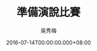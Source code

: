 ---
issue: 181
title: 準備演說比賽
author: 吳秀梅
language: 南四縣
date: 2016-07-14T00:00:00.000+08:00
topic: 抒懷
difficulty: 1
wikidata: Q98096031
wikidata_link: https://www.wikidata.org/wiki/Q98096031
author_wikidata_link: https://www.wikidata.org/wiki/Q98096267
author_wikidata: Q98096267
---